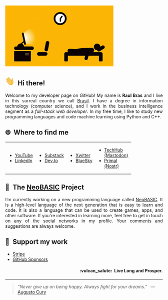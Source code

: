 ![Profile Banner](https://raw.githubusercontent.com/teknolista/teknolista/main/assets/profile-banner.gif)

## <img src="https://raw.githubusercontent.com/teknolista/teknolista/main/assets/hand-waving.gif" width="30px">&nbsp; Hi there!

<p align="justify">Welcome to my developer page on GitHub! My name is <b>Raul Bras</b> and I live in this surreal country we call <a href="https://en.wikipedia.org/wiki/Brazil">Brasil</a>. I have a degree in information technology (computer science), and I work in the business intelligence segment as a <i>full-stack web developer</i>. In my free time, I like to study new programming languages and code machine learning using Python and C++.</p>


## 🌐&nbsp; Where to find me

<table style="width: 80%; border: none;">
  <tr style="border: none;">
    <td style="border: none;">
        <ul>
            <li><a href="https://www.youtube.com/@Teknolista">YouTube</a></li>
            <li><a href="https://www.linkedin.com/in/teknolista">LinkedIn</a></li>
        </ul>
    </td>
    <td style="border: none;">
        <ul>
            <li><a href="https://teknolista.substack.com">Substack</a></li>
            <li><a href="https://dev.to/teknolista">Dev.to</a></li>
        </ul>
    </td>
    <td style="border: none;">
        <ul>
            <li><a href="https://x.com/teknolista">Xwitter</a></li>
            <li><a href="https://bsky.app/profile/teknolista.bsky.social">BlueSky</a></li>
        </ul>
    </td>
    <td style="border: none;">
        <ul>
            <li><a href="https://techhub.social/@teknolista">TechHub (Mastodon)</a></li>
            <li><a href="https://primal.net/p/nprofile1qqsrqafqzcxapdrwfeg8amvrvww7vzqspl4xw0qlr0j3f8ytzu3egfg8heh5f">Primal (Nostr)</a></li>
        </ul>
    </td>
  </tr>
</table>


## 🔰&nbsp; The [NeoBASIC](https://github.com/neobasic) Project

<p align="justify">I’m currently working on a new programming language called <a href="https://www.neobasic.org/en/">NeoBASIC</a>. It is a high-level language of the next generation that is easy to learn and code. It is also a language that can be used to create games, apps, and other software. If you're interested in learning more, feel free to get in touch on any of the social networks in my profile. Your comments and suggestions are always welcome.</p>


## 🥰&nbsp; Support my work

- [Stripe](https://donate.stripe.com/5kQ9ASeQren29bP1Xf1Jm00)
- [GitHub Sponsors](https://github.com/sponsors/neobasic)


<h4 align="right">:vulcan_salute:&nbsp; Live Long and Prosper.</h4>

---

> _"Never give up on being happy. Always fight for your dreams."_ &nbsp; — &nbsp; [Augusto Cury](https://en.wikipedia.org/wiki/Augusto_Cury)
